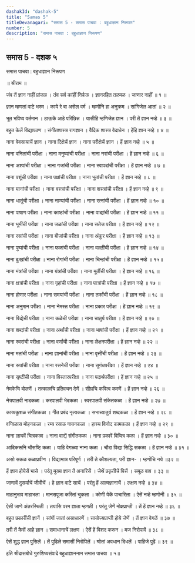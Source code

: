 ```yaml
---
dashakId: "dashak-5"
title: "Samas 5"
titleDevanagari: "समास 5 - समास पाचवा : बहुधाज्ञान निरूपण"
number: 5
description: "समास पाचवा : बहुधाज्ञान निरूपण"
---
```


## समास 5 - दशक ५

समास पाचवा : बहुधाज्ञान निरूपण

॥ श्रीराम ॥

जंव तें ज्ञान नाहीं प्रांजळ । तंव सर्व कांहीं निर्फळ ।
ज्ञानरहित तळमळ । जाणार नाहीं ॥ १ ॥

ज्ञान म्हणतां वाटे भस्म । काये रे बा असेल वर्म ।
म्हणौनि हा अनुक्रम । सांगिजेल आतां ॥ २ ॥

भूत भविष्य वर्तमान । ठा‍ऊकें आहे परिछिन्न ।
यासीहि म्हणिजेत ज्ञान । परी तें ज्ञान नव्हे ॥ ३ ॥

बहुत केलें विद्यापठण । संगीतशास्त्र रागज्ञान ।
वैदिक शास्त्र वेदाधेन । हेंहि ज्ञान नव्हे ॥ ४ ॥

नाना वेवसायाचें ज्ञान । नाना दिक्षेचें ज्ञान ।
नाना परीक्षेचें ज्ञान । हें ज्ञान नव्हे ॥ ५ ॥

नाना वनितांची परीक्षा । नाना मनुष्यांची परीक्षा ।
नाना नरांची परीक्षा । हें ज्ञान नव्हे ॥ ६ ॥

नाना अश्वांची परीक्षा । नाना गजांची परीक्षा ।
नाना स्वापदांची परीक्षा । हें ज्ञान नव्हे ॥ ७ ॥

नाना पशूंची परीक्षा । नाना पक्षांची परीक्षा ।
नाना भूतांची परीक्षा । हें ज्ञान नव्हे ॥ ८ ॥

नाना यानांची परीक्षा । नाना वस्त्रांची परीक्षा ।
नाना शस्त्रांची परीक्षा । हें ज्ञान नव्हे ॥ ९ ॥

नाना धातूंची परीक्षा । नाना नाण्यांची परीक्षा ।
नाना रत्नांची परीक्षा । हें ज्ञान नव्हे ॥ १० ॥

नाना पाषाण परीक्षा । नाना काष्ठांची परीक्षा ।
नाना वाद्यांची परीक्षा । हें ज्ञान नव्हे ॥ ११ ॥

नाना भूमींची परीक्षा । नाना जळांची परीक्षा ।
नाना सतेज परीक्षा । हें ज्ञान नव्हे ॥ १२ ॥

नाना रसांची परीक्षा । नाना बीजांची परीक्षा ।
नाना अंकुर परीक्षा । हें ज्ञान नव्हे ॥ १३ ॥

नाना पुष्पांची परीक्षा । नाना फळांची परीक्षा ।
नाना वल्लींची परीक्षा । हें ज्ञान नव्हे ॥ १४ ॥

नाना दुःखांची परीक्षा । नाना रोगांची परीक्षा ।
नाना चिन्हांची परीक्षा । हें ज्ञान नव्हे ॥ १५॥

नाना मंत्रांची परीक्षा । नाना यंत्रांची परीक्षा ।
नाना मूर्तींची परीक्षा । हें ज्ञान नव्हे ॥ १६ ॥

नाना क्षत्रांची परीक्षा । नाना गृहांची परीक्षा ।
नाना पात्रांची परीक्षा । हें ज्ञान नव्हे ॥ १७ ॥

नाना होणार परीक्षा । नाना समयांची परीक्षा ।
नाना तर्कांची परीक्षा । हें ज्ञान नव्हे ॥ १८ ॥

नाना अनुमान परीक्षा । नाना नेमस्त परीक्षा ।
नाना प्रकार परीक्षा । हें ज्ञान नव्हे ॥ १९ ॥

नाना विद्येची परीक्षा । नाना कळेची परीक्षा ।
नाना चातुर्य परीक्षा । हें ज्ञान नव्हे ॥ २० ॥

नाना शब्दांची परीक्षा । नाना अर्थांची परीक्षा ।
नाना भाषांची परीक्षा । हें ज्ञान नव्हे ॥ २१ ॥

नाना स्वरांची परीक्षा । नाना वर्णांची परीक्षा ।
नाना लेक्षनपरीक्षा । हें ज्ञान नव्हे ॥ २२ ॥

नाना मतांची परीक्षा । नाना ज्ञानांची परीक्षा ।
नाना वृत्तींची परीक्षा । हें ज्ञान नव्हे ॥ २३ ॥

नाना रूपांची परीक्षा । नाना रसनेची परीक्षा ।
नाना सुगंधपरीक्षा । हें ज्ञान नव्हे ॥ २४ ॥

नाना सृष्टींची परीक्षा । नाना विस्तारपरीक्षा ।
नाना पदार्थपरीक्षा । हें ज्ञान नव्हे ॥ २५ ॥

नेमकेचि बोलणें । तत्काळचि प्रतिवचन देणें ।
सीघ्रचि कवित्व करणें । हें ज्ञान नव्हे ॥ २६ ॥

नेत्रपालवी नादकळा । करपालवी भेदकळा ।
स्वरपालवी संकेतकळा । हें ज्ञान नव्हे ॥ २७ ॥

काव्यकुशळ संगीतकळा । गीत प्रबंद नृत्यकळा ।
सभाच्यातुर्य शब्दकळा । हें ज्ञान नव्हे ॥ २८ ॥

वग्विळास मोहनकळा । रम्य रसाळ गायनकळा ।
हास्य विनोद कामकळा । हें ज्ञान नव्हे ॥ २९ ॥

नाना लाघवें चित्रकळा । नाना वाद्यें संगीतकळा ।
नाना प्रकारें विचित्र कळा । हें ज्ञान नव्हे ॥ ३० ॥

आदिकरूनि चौसष्टि कळा । याहि वेगळ्या नाना कळा ।
चौदा विद्या सिद्धि सकळा । हें ज्ञान नव्हे ॥ ३१ ॥

असो सकळ कळाप्रवीण । विद्यामात्र परिपूर्ण ।
तरी ते कौशल्यता, परी ज्ञान- । म्हणोंचि नये ॥३२ ॥

हें ज्ञान होयेसें भासे । परंतु मुख्य ज्ञान तें अनारिसें ।
जेथें प्रकृतीचें पिसें । समूळ वाव ॥ ३३ ॥

जाणावें दुसर्याचें जीवीचें । हे ज्ञान वाटे साचें ।
परंतु हें आत्मज्ञानाचें । लक्षण नव्हे ॥ ३४ ॥

माहानुभाव माहाभला । मानसपूजा करितां चुकला ।
कोणी येकें पाचारिला । ऐसें नव्हे म्हणोनी ॥ ३५ ॥

ऐसी जाणे अंतरस्थिती । तयासि परम ज्ञाता म्हणती ।
परंतु जेणें मोक्षप्राप्ती । तें हें ज्ञान नव्हे ॥ ३६ ॥

बहुत प्रकारींची ज्ञानें । सांगों जातां असाधारणें ।
सायोज्यप्राप्ती होये जेणें । तें ज्ञान वेगळें ॥ ३७ ॥

तरी तें कैसें आहे ज्ञान । समाधानाचें लक्षण ।
ऐसें हें विशद करून । मज निरोपावें ॥ ३८ ॥

ऐसें शुद्ध ज्ञान पुसिलें । तें पुढिले समासीं निरोपिलें ।
श्रोतां अवधान दिधलें । पाहिजे पुढें ॥ ३९ ॥

इति श्रीदासबोधे गुरुशिष्यसंवादे बहुधाज्ञाननाम समास पाचवा ॥ ५॥